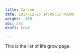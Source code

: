 ```yaml
---
title: Carson
date: 2017-12-26 14:45:52 +0800
weight: -100
abc: abc
draft: true

---
```

This is the list of life grow page.
